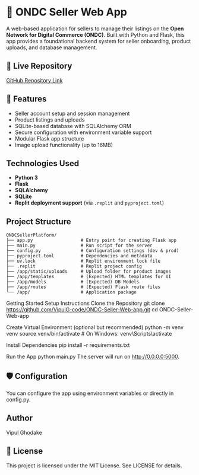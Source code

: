 # 🛒 ONDC Seller Web App
A web-based application for sellers to manage their listings on the **Open Network for Digital Commerce (ONDC)**. Built with Python and Flask, this app provides a foundational backend system for seller onboarding, product uploads, and database management.

## 🔗 Live Repository
[GitHub Repository Link](https://github.com/VipulG-code/ONDC-Seller-Web-app)

## 📌 Features
- Seller account setup and session management
- Product listings and uploads
- SQLite-based database with SQLAlchemy ORM
- Secure configuration with environment variable support
- Modular Flask app structure
- Image upload functionality (up to 16MB)

## Technologies Used
- **Python 3**
- **Flask**
- **SQLAlchemy**
- **SQLite**
- **Replit deployment support** (via `.replit` and `pyproject.toml`)

## Project Structure
```
ONDCSellerPlatform/
├── app.py                  # Entry point for creating Flask app
├── main.py                 # Run script for the server
├── config.py               # Configuration settings (dev & prod)
├── pyproject.toml          # Dependencies and metadata
├── uv.lock                 # Replit environment lock file
├── .replit                 # Replit project config
├── /app/static/uploads     # Upload folder for product images
├── /app/templates          # (Expected) HTML templates for UI
├── /app/models             # (Expected) DB Models
├── /app/routes             # (Expected) Flask route files
└── /app/                   # Application package
```

Getting Started
Setup Instructions
Clone the Repository
git clone https://github.com/VipulG-code/ONDC-Seller-Web-app.git
cd ONDC-Seller-Web-app

Create Virtual Environment (optional but recommended)
python -m venv venv
source venv/bin/activate  # On Windows: venv\Scripts\activate

Install Dependencies
pip install -r requirements.txt

Run the App
python main.py
The server will run on http://0.0.0.0:5000.

## 🛡️ Configuration
You can configure the app using environment variables or directly in config.py.

## Author
Vipul Ghodake

## 📃 License
This project is licensed under the MIT License. See LICENSE for details.
